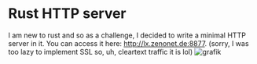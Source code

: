 ﻿# Rust HTTP server

I am new to rust and so as a challenge, I decided to write a minimal HTTP server in it.
You can access it here: http://lx.zenonet.de:8877. (sorry, I was too lazy to implement SSL so, uh, cleartext traffic it is lol)
![grafik](https://github.com/user-attachments/assets/aa473b9b-6b1a-4df6-8182-e1765d5c50c6)
